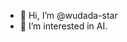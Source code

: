 - 👋 Hi, I’m @wudada-star
- 👀 I’m interested in AI.

<!---
wudada-star/wudada-star is a ✨ special ✨ repository because its `README.md` (this file) appears on your GitHub profile.
You can click the Preview link to take a look at your changes.
--->
